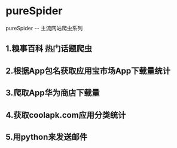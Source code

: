 # pureSpider
pureSpider  --  主流网站爬虫系列
## 1.糗事百科 热门话题爬虫

## 2.根据App包名获取应用宝市场App下载量统计

## 3.爬取App华为商店下载量

## 4.获取coolapk.com应用分类统计

## 5.用python来发送邮件